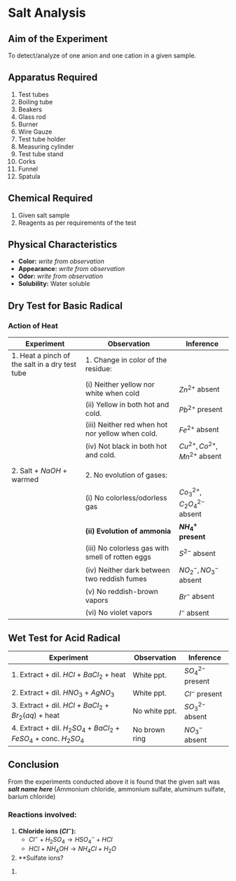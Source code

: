 # Salt Analysis

## Aim of the Experiment 
To detect/analyze of one anion and one cation in a given sample. 

## Apparatus Required
1. Test tubes
2. Boiling tube 
3. Beakers 
4. Glass rod 
5. Burner 
6. Wire Gauze 
7. Test tube holder 
8. Measuring cylinder
9. Test tube stand 
10. Corks 
11. Funnel 
12. Spatula 

## Chemical Required 
1. Given salt sample 
2. Reagents as per requirements of the test 

## Physical Characteristics 
- **Color:** *write from observation* 
- **Appearance:** *write from observation* 
- **Odor:** *write from observation* 
- **Solubility:** Water soluble

## Dry Test for Basic Radical 
### Action of Heat 
| Experiment | Observation | Inference |
|-|-|-|
| 1. Heat a pinch of the salt in a dry test tube | 1. Change in color of the residue: |  |
| | (i) Neither yellow nor white when cold | $Zn^{2+}$ absent | 
| | (ii) Yellow in both hot and cold. | $Pb^{2+}$ present | 
| | (iii) Neither red when hot nor yellow when cold. | $Fe^{2+}$ absent | 
| | (iv) Not black in both hot and cold. | $Cu^{2+}, Co^{2+}, Mn^{2+}$ absent | 
| | |
| 2. Salt + $NaOH$ + warmed | 2. No evolution of gases: | |
| | (i) No colorless/odorless gas | $Co_3^{2+}, C_2O_4^{2-}$ absent | 
| | **(ii) Evolution of ammonia** | **$NH_4^+$ present** | 
| | (iii) No colorless gas with smell of rotten eggs | $S^{2-}$ absent | 
| | (iv) Neither dark between two reddish fumes | $NO_2^-, NO_3^-$ absent | 
| | (v) No reddish-brown vapors | $Br^-$ absent | 
| | (vi) No violet vapors | $I^-$ absent | 

## Wet Test for Acid Radical 
| Experiment | Observation | Inference | 
|-|-|-|
| 1. Extract + dil. $HCl$ + $BaCl_2$ + heat | White ppt. | $SO_4^{2-}$ present | 
| 2. Extract + dil. $HNO_3$ + $AgNO_3$ | White ppt. | $Cl^-$ present | 
| 3. Extract + dil. $HCl$ + $BaCl_2$ + $Br_2 (aq)$ + heat | No white ppt. | $SO_3^{2-}$ absent | 
| 4. Extract + dil. $H_2SO_4$ + $BaCl_2$ + $FeSO_4$ + conc. $H_2SO_4$ | No brown ring | $NO_3^-$ absent | 

## Conclusion 
From the experiments conducted above it is found that the given salt was ***salt name here*** (Ammonium chloride, ammonium sulfate, aluminum sulfate, barium chloride)

### Reactions involved: 
1. **Chloride ions $(Cl^-)$:** 
    - $Cl^- + H_2SO_4 \rightarrow HSO_4^- + HCl$
    - $HCl + NH_4OH \rightarrow NH_4Cl + H_2O$
2. **Sulfate ions?

<div style="page-break-after: always"></div>

1. 
